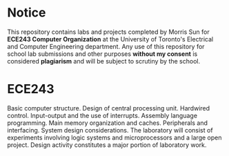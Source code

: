 # Notice

This repository contains labs and projects completed by Morris Sun for **ECE243 Computer Organization** at the University of Toronto's Electrical and Computer Engineering department. Any use of this repository for school lab submissions and other purposes **without my consent** is considered **plagiarism** and will be subject to scrutiny by the school.

# ECE243

Basic computer structure. Design of central processing unit. Hardwired control. Input-output and the use of interrupts. Assembly language programming. Main memory organization and caches. Peripherals and interfacing. System design considerations. The laboratory will consist of experiments involving logic systems and microprocessors and a large open project. Design activity constitutes a major portion of laboratory work.
